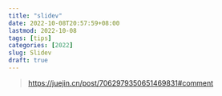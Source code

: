 ```yaml
---
title: "slidev"
date: 2022-10-08T20:57:59+08:00
lastmod: 2022-10-08
tags: [tips]
categories: [2022]
slug: Slidev
draft: true
---
```


> https://juejin.cn/post/7062979350651469831#comment

